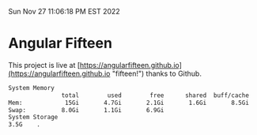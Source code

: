 Sun Nov 27 11:06:18 PM EST 2022

# Angular Fifteen


This project is live at [https://angularfifteen.github.io](https://angularfifteen.github.io "fifteen!") thanks to Github.

```bash
System Memory
               total        used        free      shared  buff/cache   available
Mem:            15Gi       4.7Gi       2.1Gi       1.6Gi       8.5Gi       8.6Gi
Swap:          8.0Gi       1.1Gi       6.9Gi
System Storage
3.5G	.
